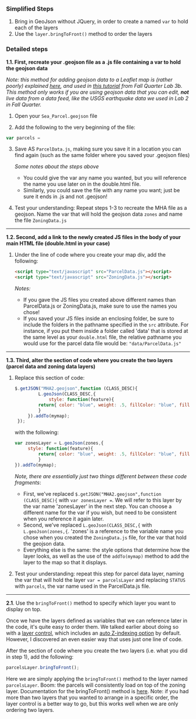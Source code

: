 ### Simplified Steps 

1. Bring in GeoJson without JQuery, in order to create a named `var` to hold each of the layers
2. Use the `layer.bringToFront()` method to order the layers 

### Detailed steps

**1.1. First, recreate your .geojson file as a .js file containing a var to hold the geojson data**

*Note: this method for adding geojson data to a Leaflet map is (rather poorly) explained [here](https://leafletjs.com/examples/geojson/), and used in [this tutorial](https://leafletjs.com/examples/choropleth/) from Fall Quarter Lab 3b. This method only works if you are using geojson data that you can edit, **not** live data from a data feed, like the USGS earthquake data we used in Lab 2 in Fall Quarter.* 

1. Open your `Sea_Parcel.geojson` file

2. Add the following to the very beginning of the file: 

```javascript
var parcels =
```

3. Save AS `ParcelData.js`, making sure you save it in a location you can find again (such as the same folder where you saved your .geojson files)

   *Some notes about the steps above*

   * You could give the var any name you wanted, but you will reference the name you use later on in the double.html file.
   * Similarly, you could save the file with any name you want; just be sure it ends in .js and not .geojson!

4. Test your understanding: Repeat steps 1-3 to recreate the MHA file as a geojson. Name the var that will hold the geojson data `zones` and name the file `ZoningData.js`

---

**1.2. Second, add a link to the newly created JS files in the body of your main HTML file (double.html in your case)**

1. Under the line of code where you create your map div, add the following: 

   ``` html
   <script type="text/javascript" src="ParcelData.js"></script>
   <script type="text/javascript" src="ZoningData.js"></script>
   ```

   *Notes:* 

   * If you gave the JS files you created above different names than ParcelData.js or ZoningData.js, make sure to use the names you chose! 
   * If you saved your JS files inside an enclosing folder, be sure to include the folders in the pathname specified in the `src` attribute. For instance, if you put them inside a folder called 'data' that is stored at the same level as your `double.html` file, the relative pathname you would use for the parcel data file would be: `"data/ParcelData.js"`

---

**1.3. Third, alter the section of code where you create the two layers (parcel data and zoning data layers)**

1. Replace this section of code: 

   ```Javascript
   $.getJSON("MHA2.geojson",function (CLASS_DESC){
   			L.geoJson(CLASS_DESC,{
   				style: function(feature){
   			return{ color: "blue", weight: .5, fillColor: "blue", fillOpacity: .5}
   			}
   		}).addTo(mymap);
   	});
   ```

   with the following: 

   ```javascript
   var zonesLayer = L.geoJson(zones,{
   	    style: function(feature){
   			return{ color: "blue", weight: .5, fillColor: "blue", fillOpacity: .5}
   			}
   }).addTo(mymap);
   ```

   *Note, there are essentially just two things different between these code fragments*:

   * First, we've replaced `$.getJSON("MHA2.geojson",function (CLASS_DESC){` with `var zonesLayer =`. We will refer to this layer by the var name 'zonesLayer' in the next step. You can choose a different name for the var if you wish, but need to be consistent when you reference it again later. 
   * Second, we've replaced `L.geoJson(CLASS_DESC,{` with `L.geoJson(zones,{`. 'zones' is a reference to the variable name you chose when you created the `ZoningData.js` file, for the var that hold the geojson data. 
   * Everything else is the same: the style options that determine how the layer looks, as well as the use of the `addTo(mymap)` method to add the layer to the map so that it displays. 

2. Test your understanding: repeat this step for parcel data layer, naming the var that will hold the layer `var = parcelsLayer` and replacing `STATUS` with `parcels`, the var name used in the ParcelData.js file. 

---

**2.1**. Use the `bringToFront()` method to specify which layer you want to display on top. 

Once we have the layers defined as variables that we can reference later in the code, it's quite easy to order them. We talked earlier about doing so with a [layer control](https://leafletjs.com/examples/layers-control/), which includes an [auto Z-indexing option](https://leafletjs.com/reference.html#control-layers-autozindex) by default. However, I discovered an even easier way that uses just one line of code. 

After the section of code where you create the two layers (i.e. what you did in step 1), add the following: 

```javascript
parcelsLayer.bringToFront();
```

Here we are simply applying the `bringToFront()` method to the layer named `parcelsLayer`. Boom: the parcels will consistently load on top of the zoning layer. Documentation for the bringToFront() method is [here](https://leafletjs.com/reference.html#path-bringtofront). Note: if you had more than two layers that you wanted to arrange in a specific order, the layer control is a better way to go, but this works well when we are only ordering two layers. 
